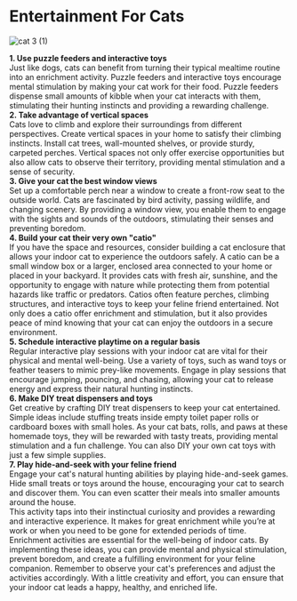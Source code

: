 # Entertainment For Cats 

![cat 3 (1)](https://github.com/user-attachments/assets/adc74ede-8c4b-4411-9ae3-92d42f496278)

**1. Use puzzle feeders and interactive toys**  
Just like dogs, cats can benefit from turning their typical mealtime routine into an enrichment activity. Puzzle feeders and interactive toys encourage mental stimulation by making your cat work for their food.
Puzzle feeders dispense small amounts of kibble when your cat interacts with them, stimulating their hunting instincts and providing a rewarding challenge.  
**2. Take advantage of vertical spaces**  
Cats love to climb and explore their surroundings from different perspectives. Create vertical spaces in your home to satisfy their climbing instincts.
Install cat trees, wall-mounted shelves, or provide sturdy, carpeted perches. Vertical spaces not only offer exercise opportunities but also allow cats to observe their territory, providing mental stimulation and a sense of security.  
**3. Give your cat the best window views**  
Set up a comfortable perch near a window to create a front-row seat to the outside world. Cats are fascinated by bird activity, passing wildlife, and changing scenery.
By providing a window view, you enable them to engage with the sights and sounds of the outdoors, stimulating their senses and preventing boredom.  
**4. Build your cat their very own "catio"**  
If you have the space and resources, consider building a cat enclosure that allows your indoor cat to experience the outdoors safely. A catio can be a small window box or a larger, enclosed area connected to your home or placed in your backyard. It provides cats with fresh air, sunshine, and the opportunity to engage with nature while protecting them from potential hazards like traffic or predators.
Catios often feature perches, climbing structures, and interactive toys to keep your feline friend entertained. Not only does a catio offer enrichment and stimulation, but it also provides peace of mind knowing that your cat can enjoy the outdoors in a secure environment.  
**5. Schedule interactive playtime on a regular basis**  
Regular interactive play sessions with your indoor cat are vital for their physical and mental well-being. Use a variety of toys, such as wand toys or feather teasers to mimic prey-like movements.
Engage in play sessions that encourage jumping, pouncing, and chasing, allowing your cat to release energy and express their natural hunting instincts.  
**6. Make DIY treat dispensers and toys**  
Get creative by crafting DIY treat dispensers to keep your cat entertained. Simple ideas include stuffing treats inside empty toilet paper rolls or cardboard boxes with small holes.
As your cat bats, rolls, and paws at these homemade toys, they will be rewarded with tasty treats, providing mental stimulation and a fun challenge.
You can also DIY your own cat toys with just a few simple supplies.  
**7. Play hide-and-seek with your feline friend**  
Engage your cat's natural hunting abilities by playing hide-and-seek games. Hide small treats or toys around the house, encouraging your cat to search and discover them. You can even scatter their meals into smaller amounts around the house.  
This activity taps into their instinctual curiosity and provides a rewarding and interactive experience. It makes for great enrichment while you’re at work or when you need to be gone for extended periods of time.
Enrichment activities are essential for the well-being of indoor cats. By implementing these ideas, you can provide mental and physical stimulation, prevent boredom, and create a fulfilling environment for your feline companion.
Remember to observe your cat's preferences and adjust the activities accordingly. With a little creativity and effort, you can ensure that your indoor cat leads a happy, healthy, and enriched life.  


